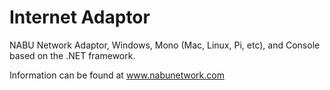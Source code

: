 # Internet Adaptor
NABU Network Adaptor, Windows, Mono (Mac, Linux, Pi, etc), and Console based on the .NET framework.

Information can be found at www.nabunetwork.com
